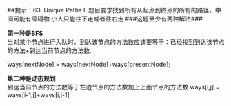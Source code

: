 ##提示：63. Unique Paths II
题目要求找到所有从起点到终点的所有的路径，中间可能有障碍物
小人只能往下走或者往右走
###这题至少有两种解法###

**第一种是BFS**  
当对某个节点进行入队时，到达该节点的方法数应该要等于：已经找到到达该节点的方法+到达当前节点的方法数. 

ways[nextNode] = ways[nextNode]+ways[presentNode];

**第二种是动态规划**  
到达当前节点的方法数等于左边节点的方法数加上上面节点的方法数
ways[i,j] = ways[i-1,j]+ways[i,j-1]
